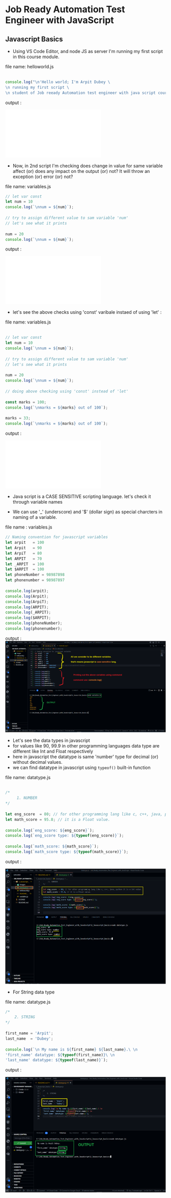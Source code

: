 # Job Ready Automation Test Engineer with JavaScript


## Javascript Basics

- Using VS Code Editor, and node JS as server I'm running my first script in this course module.

file name: helloworld.js
```javascript

console.log("\n'Hello world; I'm Arpit Dubey \
\n running my first script \
\n student of Job reeady Automation test engineer with java script course.'");
```
output :

![output helloworld.js](./images/1_helloworld.js)

- Now, in 2nd script I'm checking does change in value for same variable affect (or) does any impact on the output (or) not?
It will throw an exception (or) error (or) not?

file name: variables.js
```javascript
// let var const
let num = 10
console.log(`\nnum = ${num}`);

// try to assign different value to sam variable 'num' 
// let's see what it prints

num = 20
console.log(`\nnum = ${num}`);

```

output :

![](./images/2_variables.js)

- let's see the above checks using 'const' varibale instaed of using 'let' :

file name: variables.js
```javascript

// let var const
let num = 10
console.log(`\nnum = ${num}`);

// try to assign different value to sam variable 'num' 
// let's see what it prints

num = 20
console.log(`\nnum = ${num}`);

// doing above checking using 'const' instead of 'let'

const marks = 100;
console.log(`\nmarks = ${marks} out of 100`);

marks = 33;
console.log(`\nmarks = ${marks} out of 100`);

```

output :

![](./images/3_variables_const.js)

- Java script is a CASE SENSITIVE scripting language. let's check it through variable names

- We can use '_' (underscore) and '$' (dollar sign) as special charcters in naming of a variable.

file name : variables.js
```javascript
// Naming convention for javascript variables
let arpit   = 100
let Arpit   = 90
let ArpiT   = 80
let ARPIT   = 70
let _ARPIT  = 100
let $ARPIT  = 100
let phoneNumber = 98987898
let phonenumber = 98987897

console.log(arpit);
console.log(Arpit);
console.log(ArpiT);
console.log(ARPIT);
console.log(_ARPIT);
console.log($ARPIT);
console.log(phoneNumber);
console.log(phonenumber);
```

output :
![](./images/4_naming_convention.png)

- Let's see the data types in javascript
- for values like 90, 99.9 in other programming languages data type are different like Int and Float respectively
- here in javascript the datatype is same 'number' type for decimal (or) without decimal values.
- we can find datatype in javascript using ```typeof()``` built-in function

file name: datatype.js
```javascript

/*
     1. NUMBER
*/

let eng_score  = 80; // for other programming lang like c, c++, java, python it is a Int value.
let math_score = 95.8; // it is a Float value.

console.log(`eng_score: ${eng_score}`);
console.log(`eng_score type: ${typeof(eng_score)}`);

console.log(`math_score: ${math_score}`);
console.log(`math_score type: ${typeof(math_score)}`);

```

output :

![](./images/5_number_datatype.png)

- For String data type 

file name: datatype.js

```javascript
/*
    2. STRING
*/

first_name = 'Arpit';
last_name  = 'Dubey';

console.log(`\n My name is ${first_name} ${last_name}.\ \n
'first_name' datatype: ${typeof(first_name)}\ \n
'last_name' datatype: ${typeof(last_name)}`);

```

output :

![](./images/6_string_type.png)